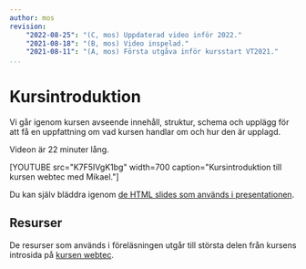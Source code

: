```yaml
---
author: mos
revision:
    "2022-08-25": "(C, mos) Uppdaterad video inför 2022."
    "2021-08-18": "(B, mos) Video inspelad."
    "2021-08-11": "(A, mos) Första utgåva inför kursstart VT2021."
...
```

Kursintroduktion
====================

Vi går igenom kursen avseende innehåll, struktur, schema och upplägg för att få en uppfattning om vad kursen handlar om och hur den är upplagd.

Videon är 22 minuter lång.

[YOUTUBE src="K7F5IVgK1bg" width=700 caption="Kursintroduktion till kursen webtec med Mikael."]

Du kan själv bläddra igenom [de HTML slides som används i presentationen](https://dbwebb-se.github.io/webtec/lecture/L00-kursintro/slide.html).



Resurser
------------------------

De resurser som används i föreläsningen utgår till största delen från kursens introsida på [kursen webtec](kurser/webtec).

